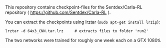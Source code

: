 This repository contains checkpoint-files for the Sentdex/Carla-RL repository ( https://github.com/Sentdex/Carla-RL ).

You can extract the checkpoints using lrztar (`sudo apt-get install lrzip`):
```
lrztar -d 64x3_CNN.tar.lrz     # extracts files to folder 'run2'
```

The two networks were trained for roughly one week each on a GTX 1080ti.
